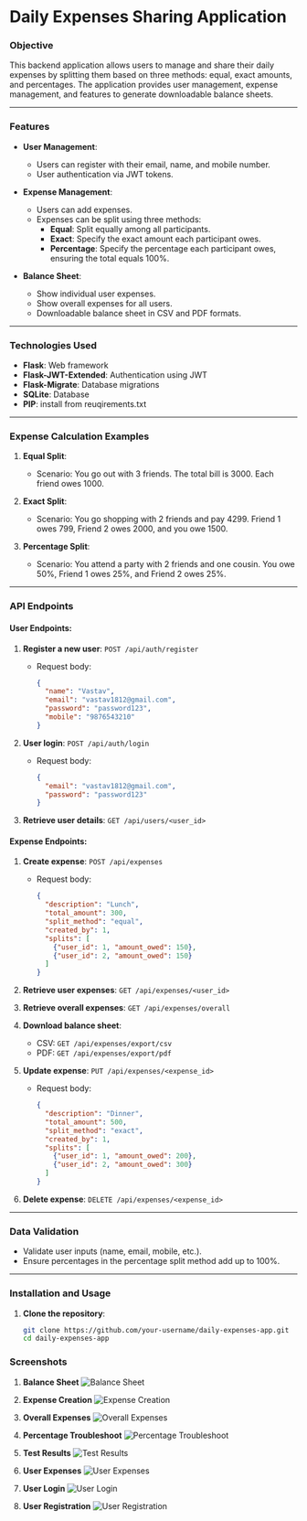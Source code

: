 # **Daily Expenses Sharing Application**

### **Objective**

This backend application allows users to manage and share their daily expenses by splitting them based on three methods: equal, exact amounts, and percentages. The application provides user management, expense management, and features to generate downloadable balance sheets.

---

### **Features**

- **User Management**: 
  - Users can register with their email, name, and mobile number.
  - User authentication via JWT tokens.
  
- **Expense Management**:
  - Users can add expenses.
  - Expenses can be split using three methods:
    - **Equal**: Split equally among all participants.
    - **Exact**: Specify the exact amount each participant owes.
    - **Percentage**: Specify the percentage each participant owes, ensuring the total equals 100%.
  
- **Balance Sheet**:
  - Show individual user expenses.
  - Show overall expenses for all users.
  - Downloadable balance sheet in CSV and PDF formats.

---

### **Technologies Used**

- **Flask**: Web framework
- **Flask-JWT-Extended**: Authentication using JWT
- **Flask-Migrate**: Database migrations
- **SQLite**: Database
- **PIP**: install from reuqirements.txt

---

### **Expense Calculation Examples**

1. **Equal Split**: 
   - Scenario: You go out with 3 friends. The total bill is 3000. Each friend owes 1000.
   
2. **Exact Split**: 
   - Scenario: You go shopping with 2 friends and pay 4299. Friend 1 owes 799, Friend 2 owes 2000, and you owe 1500.
   
3. **Percentage Split**: 
   - Scenario: You attend a party with 2 friends and one cousin. You owe 50%, Friend 1 owes 25%, and Friend 2 owes 25%.

---

### **API Endpoints**

#### **User Endpoints**:
1. **Register a new user**: `POST /api/auth/register`
   - Request body: 
     ```json
     { 
       "name": "Vastav", 
       "email": "vastav1812@gmail.com", 
       "password": "password123", 
       "mobile": "9876543210" 
     }
     ```
   
2. **User login**: `POST /api/auth/login`
   - Request body: 
     ```json
     { 
       "email": "vastav1812@gmail.com", 
       "password": "password123" 
     }
     ```
   
3. **Retrieve user details**: `GET /api/users/<user_id>`

#### **Expense Endpoints**:
1. **Create expense**: `POST /api/expenses`
   - Request body: 
     ```json
     {
       "description": "Lunch",
       "total_amount": 300,
       "split_method": "equal",
       "created_by": 1,
       "splits": [
         {"user_id": 1, "amount_owed": 150},
         {"user_id": 2, "amount_owed": 150}
       ]
     }
     ```

2. **Retrieve user expenses**: `GET /api/expenses/<user_id>`

3. **Retrieve overall expenses**: `GET /api/expenses/overall`

4. **Download balance sheet**:
   - CSV: `GET /api/expenses/export/csv`
   - PDF: `GET /api/expenses/export/pdf`

5. **Update expense**: `PUT /api/expenses/<expense_id>`
   - Request body:
     ```json
     {
       "description": "Dinner",
       "total_amount": 500,
       "split_method": "exact",
       "created_by": 1,
       "splits": [
         {"user_id": 1, "amount_owed": 200},
         {"user_id": 2, "amount_owed": 300}
       ]
     }
     ```

6. **Delete expense**: `DELETE /api/expenses/<expense_id>`

---

### **Data Validation**

- Validate user inputs (name, email, mobile, etc.).
- Ensure percentages in the percentage split method add up to 100%.

---

### **Installation and Usage**

1. **Clone the repository**:
   ```bash
   git clone https://github.com/your-username/daily-expenses-app.git
   cd daily-expenses-app

### Screenshots

1. **Balance Sheet**
   ![Balance Sheet](untitled_folder/balance_sheet.png)

2. **Expense Creation**
   ![Expense Creation](expense_creation.png)

3. **Overall Expenses**
   ![Overall Expenses](expenses_overall.png)

4. **Percentage Troubleshoot**
   ![Percentage Troubleshoot](percentage_troubleshoot.png)

5. **Test Results**
   ![Test Results](test.png)

6. **User Expenses**
   ![User Expenses](user_expenses.png)

7. **User Login**
   ![User Login](user_login.png)

8. **User Registration**
   ![User Registration](user_registration.png)
